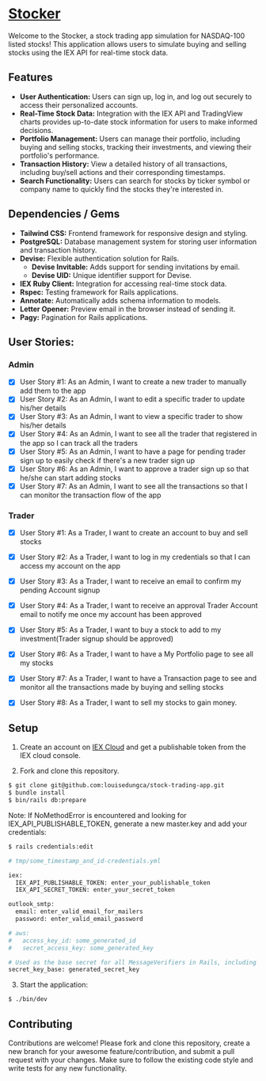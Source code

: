 # [Stocker](https://stocker-twbl.onrender.com/)

Welcome to the Stocker, a stock trading app simulation for NASDAQ-100 listed stocks! This application allows users to simulate buying and selling stocks using the IEX API for real-time stock data.

## Features
- **User Authentication:** Users can sign up, log in, and log out securely to access their personalized accounts.
- **Real-Time Stock Data:** Integration with the IEX API and TradingView charts provides up-to-date stock information for users to make informed decisions.
- **Portfolio Management:** Users can manage their portfolio, including buying and selling stocks, tracking their investments, and viewing their portfolio's performance.
- **Transaction History:** View a detailed history of all transactions, including buy/sell actions and their corresponding timestamps.
- **Search Functionality:** Users can search for stocks by ticker symbol or company name to quickly find the stocks they're interested in.

## Dependencies / Gems
- **Tailwind CSS:** Frontend framework for responsive design and styling.
- **PostgreSQL:** Database management system for storing user information and transaction history.
- **Devise:** Flexible authentication solution for Rails.
  - **Devise Invitable:** Adds support for sending invitations by email.
  - **Devise UID:** Unique identifier support for Devise.
- **IEX Ruby Client:** Integration for accessing real-time stock data.
- **Rspec:** Testing framework for Rails applications.
- **Annotate:** Automatically adds schema information to models.
- **Letter Opener:** Preview email in the browser instead of sending it.
- **Pagy:** Pagination for Rails applications.

## User Stories:
### Admin 
- [x] User Story #1: As an Admin, I want to create a new trader to manually add them to the app 
- [x] User Story #2: As an Admin, I want to edit a specific trader to update his/her details 
- [x] User Story #3: As an Admin, I want to view a specific trader to show his/her details 
- [x] User Story #4: As an Admin, I want to see all the trader that registered in the app so I can track all the traders 
- [x] User Story #5: As an Admin, I want to have a page for pending trader sign up to easily check if there's a new trader sign up 
- [x] User Story #6: As an Admin, I want to approve a trader sign up so that he/she can start adding stocks
- [x] User Story #7: As an Admin, I want to see all the transactions so that I can monitor the transaction flow of the app

### Trader
- [x] User Story #1: As a Trader, I want to create an account to buy and sell stocks
- [x] User Story #2: As a Trader, I want to log in my credentials so that I can access my account on the app
- [x] User Story #3: As a Trader, I want to receive an email to confirm my pending Account signup
- [x] User Story #4: As a Trader, I want to receive an approval Trader Account email to notify me once my account has been approved
- [x] User Story #5: As a Trader, I want to buy a stock to add to my investment(Trader signup should be approved)
- [x] User Story #6: As a Trader, I want to have a My Portfolio page to see all my stocks
- [x] User Story #7: As a Trader, I want to have a Transaction page to see and monitor all the transactions made by buying and selling stocks
- [x] User Story #8: As a Trader, I want to sell my stocks to gain money.


## Setup
1. Create an account on [IEX Cloud](https://iexcloud.io/) and get a publishable token from the IEX cloud console.

2. Fork and clone this repository.
```bash
$ git clone git@github.com:louisedungca/stock-trading-app.git
$ bundle install
$ bin/rails db:prepare
```
Note: If NoMethodError is encountered and looking for IEX_API_PUBLISHABLE_TOKEN, generate a new master.key and add your credentials:
```bash
$ rails credentials:edit
```
```bash
# tmp/some_timestamp_and_id-credentials.yml

iex:
  IEX_API_PUBLISHABLE_TOKEN: enter_your_publishable_token
  IEX_API_SECRET_TOKEN: enter_your_secret_token

outlook_smtp:
  email: enter_valid_email_for_mailers
  password: enter_valid_email_password

# aws:
#   access_key_id: some_generated_id
#   secret_access_key: some_generated_key

# Used as the base secret for all MessageVerifiers in Rails, including the one protecting cookies.
secret_key_base: generated_secret_key
```

3. Start the application:
```bash
$ ./bin/dev
```

## Contributing
Contributions are welcome! Please fork and clone this repository, create a new branch for your awesome feature/contribution, and submit a pull request with your changes. Make sure to follow the existing code style and write tests for any new functionality.
